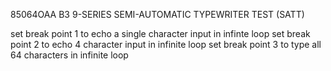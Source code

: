 
85064OAA   B3 9-SERIES SEMI-AUTOMATIC TYPEWRITER TEST (SATT)

set break point 1 to echo a single character input in infinte loop
set break point 2 to echo 4 character input in infinite loop
set break point 3 to type all 64 characters in infinite loop
